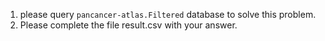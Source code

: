 1. please query `pancancer-atlas.Filtered` database to solve this problem.
2. Please complete the file result.csv with your answer.
